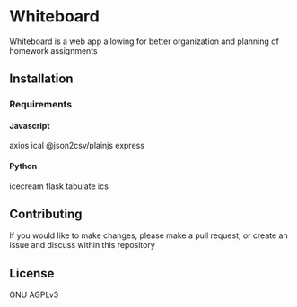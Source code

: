 # Whiteboard

Whiteboard is a web app allowing for better organization and planning of homework assignments

## Installation

### Requirements

#### Javascript
axios
ical
@json2csv/plainjs
express

#### Python
icecream
flask
tabulate
ics

## Contributing
If you would like to make changes, please make a pull request, or create an issue and discuss within this repository

## License
GNU AGPLv3